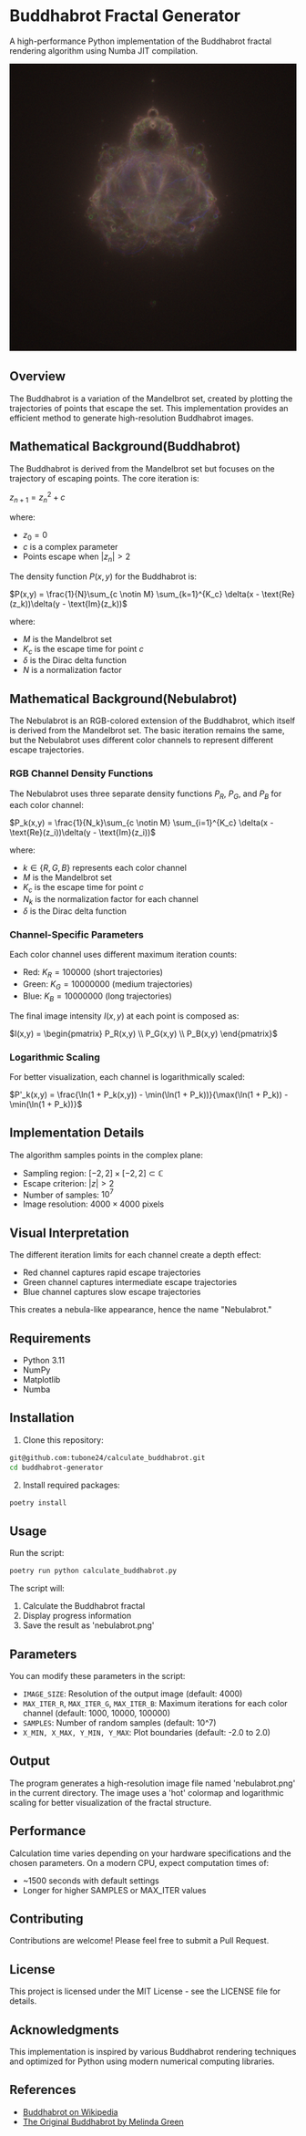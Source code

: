 # Buddhabrot Fractal Generator

A high-performance Python implementation of the Buddhabrot fractal rendering algorithm using Numba JIT compilation.

![ne.png](docs/images/img_1.png)

## Overview

The Buddhabrot is a variation of the Mandelbrot set, created by plotting the trajectories of points that escape the set. This implementation provides an efficient method to generate high-resolution Buddhabrot images.

## Mathematical Background(Buddhabrot)

The Buddhabrot is derived from the Mandelbrot set but focuses on the trajectory of escaping points. The core iteration is:

$z_{n+1} = z_n^2 + c$

where:
- $z_0 = 0$
- $c$ is a complex parameter
- Points escape when $|z_n| > 2$

The density function $P(x,y)$ for the Buddhabrot is:

$P(x,y) = \frac{1}{N}\sum_{c \notin M} \sum_{k=1}^{K_c} \delta(x - \text{Re}(z_k))\delta(y - \text{Im}(z_k))$

where:
- $M$ is the Mandelbrot set
- $K_c$ is the escape time for point $c$
- $\delta$ is the Dirac delta function
- $N$ is a normalization factor

## Mathematical Background(Nebulabrot)

The Nebulabrot is an RGB-colored extension of the Buddhabrot, which itself is derived from the Mandelbrot set. The basic iteration remains the same, but the Nebulabrot uses different color channels to represent different escape trajectories.

### RGB Channel Density Functions

The Nebulabrot uses three separate density functions $P_R$, $P_G$, and $P_B$ for each color channel:

$P_k(x,y) = \frac{1}{N_k}\sum_{c \notin M} \sum_{i=1}^{K_c} \delta(x - \text{Re}(z_i))\delta(y - \text{Im}(z_i))$

where:
- $k \in \{R,G,B\}$ represents each color channel
- $M$ is the Mandelbrot set
- $K_c$ is the escape time for point $c$
- $N_k$ is the normalization factor for each channel
- $\delta$ is the Dirac delta function

### Channel-Specific Parameters

Each color channel uses different maximum iteration counts:
- Red: $K_R = 100000$ (short trajectories)
- Green: $K_G = 10000000$ (medium trajectories)
- Blue: $K_B = 10000000$ (long trajectories)

The final image intensity $I(x,y)$ at each point is composed as:

$I(x,y) = \begin{pmatrix}
P_R(x,y) \\
P_G(x,y) \\
P_B(x,y)
\end{pmatrix}$

### Logarithmic Scaling

For better visualization, each channel is logarithmically scaled:

$P'_k(x,y) = \frac{\ln(1 + P_k(x,y)) - \min(\ln(1 + P_k))}{\max(\ln(1 + P_k)) - \min(\ln(1 + P_k))}$

## Implementation Details

The algorithm samples points in the complex plane:
- Sampling region: $[-2,2] \times [-2,2] \subset \mathbb{C}$
- Escape criterion: $|z| > 2$
- Number of samples: $10^7$
- Image resolution: $4000 \times 4000$ pixels

## Visual Interpretation

The different iteration limits for each channel create a depth effect:
- Red channel captures rapid escape trajectories
- Green channel captures intermediate escape trajectories
- Blue channel captures slow escape trajectories

This creates a nebula-like appearance, hence the name "Nebulabrot."

## Requirements

- Python 3.11
- NumPy
- Matplotlib
- Numba

## Installation

1. Clone this repository:

```bash
git@github.com:tubone24/calculate_buddhabrot.git
cd buddhabrot-generator
```

2. Install required packages:

```bash
poetry install
```

## Usage

Run the script:

```bash
poetry run python calculate_buddhabrot.py
```


The script will:
1. Calculate the Buddhabrot fractal
2. Display progress information
3. Save the result as 'nebulabrot.png'

## Parameters

You can modify these parameters in the script:
- `IMAGE_SIZE`: Resolution of the output image (default: 4000)
- `MAX_ITER_R`, `MAX_ITER_G`, `MAX_ITER_B`: Maximum iterations for each color channel (default: 1000, 10000, 100000)
- `SAMPLES`: Number of random samples (default: 10^7)
- `X_MIN, X_MAX, Y_MIN, Y_MAX`: Plot boundaries (default: -2.0 to 2.0)

## Output

The program generates a high-resolution image file named 'nebulabrot.png' in the current directory. The image uses a 'hot' colormap and logarithmic scaling for better visualization of the fractal structure.

## Performance

Calculation time varies depending on your hardware specifications and the chosen parameters. On a modern CPU, expect computation times of:
- ~1500 seconds with default settings
- Longer for higher SAMPLES or MAX_ITER values

## Contributing

Contributions are welcome! Please feel free to submit a Pull Request.

## License

This project is licensed under the MIT License - see the LICENSE file for details.

## Acknowledgments

This implementation is inspired by various Buddhabrot rendering techniques and optimized for Python using modern numerical computing libraries.

## References

- [Buddhabrot on Wikipedia](https://en.wikipedia.org/wiki/Buddhabrot)
- [The Original Buddhabrot by Melinda Green](https://superliminal.com/fractals/bbrot/)
